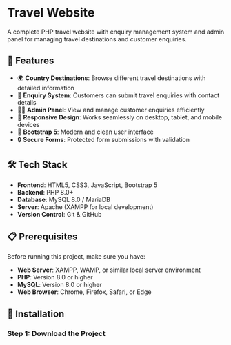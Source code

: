 # Travel Website

A complete PHP travel website with enquiry management system and admin panel for managing travel destinations and customer enquiries.

## 🌟 Features

- 🌍 **Country Destinations**: Browse different travel destinations with detailed information
- 📧 **Enquiry System**: Customers can submit travel enquiries with contact details
- 👨‍💼 **Admin Panel**: View and manage customer enquiries efficiently
- 📱 **Responsive Design**: Works seamlessly on desktop, tablet, and mobile devices
- 🎨 **Bootstrap 5**: Modern and clean user interface
- 🔒 **Secure Forms**: Protected form submissions with validation

## 🛠️ Tech Stack

- **Frontend**: HTML5, CSS3, JavaScript, Bootstrap 5
- **Backend**: PHP 8.0+
- **Database**: MySQL 8.0 / MariaDB
- **Server**: Apache (XAMPP for local development)
- **Version Control**: Git & GitHub

## 📋 Prerequisites

Before running this project, make sure you have:

- **Web Server**: XAMPP, WAMP, or similar local server environment
- **PHP**: Version 8.0 or higher
- **MySQL**: Version 8.0 or higher
- **Web Browser**: Chrome, Firefox, Safari, or Edge

## 🚀 Installation

### Step 1: Download the Project
